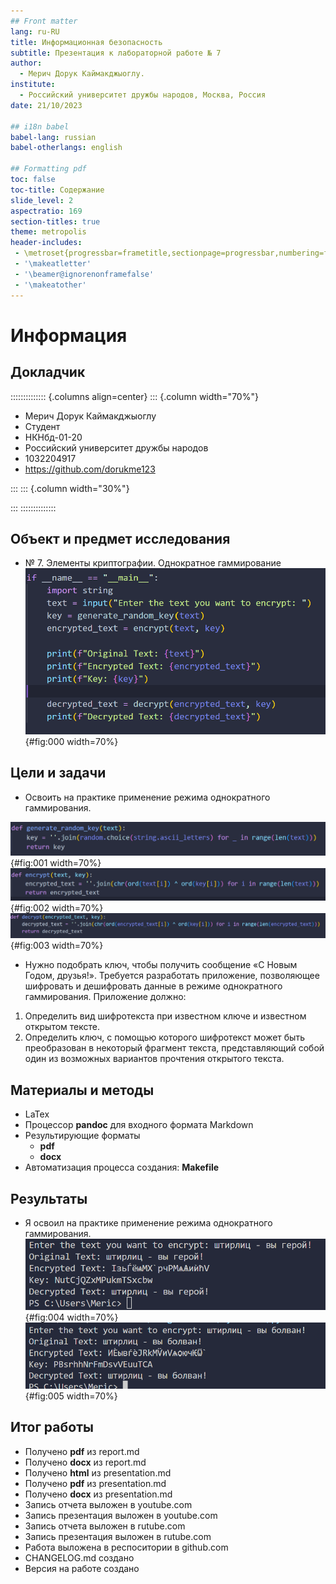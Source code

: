 ```yaml
---
## Front matter
lang: ru-RU
title: Информационная безопасность
subtitle: Презентация к лабораторной работе № 7
author:
  - Мерич Дорук Каймакджыоглу.
institute:
  - Российский университет дружбы народов, Москва, Россия
date: 21/10/2023

## i18n babel
babel-lang: russian
babel-otherlangs: english

## Formatting pdf
toc: false
toc-title: Содержание
slide_level: 2
aspectratio: 169
section-titles: true
theme: metropolis
header-includes:
 - \metroset{progressbar=frametitle,sectionpage=progressbar,numbering=fraction}
 - '\makeatletter'
 - '\beamer@ignorenonframefalse'
 - '\makeatother'
---
```


# Информация

## Докладчик

:::::::::::::: {.columns align=center}
::: {.column width="70%"}

  * Мерич Дорук Каймакджыоглу
  * Студент
  * НКНбд-01-20
  * Российский университет дружбы народов
  * 1032204917
  * <https://github.com/dorukme123>

:::
::: {.column width="30%"}

:::
::::::::::::::


## Объект и предмет исследования

- № 7. Элементы криптографии. Однократное гаммирование
![1](image/cyphermain.png){#fig:000 width=70%}

## Цели и задачи

- Освоить на практике применение режима однократного гаммирования.

![2](image/cypher1.png){#fig:001 width=70%}
![3](image/cypher2.png){#fig:002 width=70%}
![4](image/cypher3.png){#fig:003 width=70%}

- Нужно подобрать ключ, чтобы получить сообщение «С Новым Годом, друзья!». Требуется разработать приложение, позволяющее шифровать и дешифровать данные в режиме однократного гаммирования. Приложение должно:
1. Определить вид шифротекста при известном ключе и известном открытом тексте.
2. Определить ключ, с помощью которого шифротекст может быть преобразован в некоторый фрагмент текста, представляющий собой один из возможных вариантов прочтения открытого текста.

## Материалы и методы

- LaTex    
- Процессор **pandoc** для входного формата Markdown    
- Результирующие форматы    
	- **pdf**    
	- **docx**     
- Автоматизация процесса создания: **Makefile**       

## Результаты

- Я освоил на практике применение режима однократного гаммирования. 
![5](image/cypher1stanswer.png){#fig:004 width=70%}
![6](image/cypher2ndanswer.png){#fig:005 width=70%}

## Итог работы

- Получено **pdf**  из report.md   
- Получено **docx**  из report.md   
- Получено **html** из presentation.md
- Получено **pdf** из presentation.md
- Получено **docx** из presentation.md
- Запись отчета выложен в youtube.com
- Запись презентация выложен в youtube.com
- Запись отчета выложен в rutube.com
- Запись презентация выложен в rutube.com
- Работа выложена в респоситории в github.com
- CHANGELOG.md создано
- Версия на работе создано 